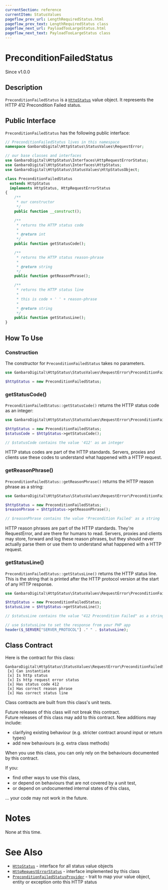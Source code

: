 ```yaml
---
currentSection: reference
currentItem: StatusValues
pageflow_prev_url: LengthRequiredStatus.html
pageflow_prev_text: LengthRequiredStatus class
pageflow_next_url: PayloadTooLargeStatus.html
pageflow_next_text: PayloadTooLargeStatus class
---
```


# PreconditionFailedStatus

<div class="callout info">
Since v1.0.0
</div>

## Description

`PreconditionFailedStatus` is a [`HttpStatus`](../Interfaces/HttpStatus.html) value object. It represents the HTTP 412 Precondition Failed status.

## Public Interface

`PreconditionFailedStatus` has the following public interface:

```php
// PreconditionFailedStatus lives in this namespace
namespace GanbaroDigital\HttpStatus\StatusValues\RequestError;

// our base classes and interfaces
use GanbaroDigital\HttpStatus\Interfaces\HttpRequestErrorStatus;
use GanbaroDigital\HttpStatus\Interfaces\HttpStatus;
use GanbaroDigital\HttpStatus\StatusValues\HttpStatusObject;

class PreconditionFailedStatus
  extends HttpStatus
  implements HttpStatus, HttpRequestErrorStatus
{
    /**
     * our constructor
     */
    public function __construct();

    /**
     * returns the HTTP status code
     *
     * @return int
     */
    public function getStatusCode();

    /**
     * returns the HTTP status reason-phrase
     *
     * @return string
     */
    public function getReasonPhrase();

    /**
     * returns the HTTP status line
     *
     * this is code + ' ' + reason-phrase
     *
     * @return string
     */
    public function getStatusLine();
}
```

## How To Use

### Construction

The constructor for `PreconditionFailedStatus` takes no parameters.

```php
use GanbaroDigital\HttpStatus\StatusValues\RequestError\PreconditionFailedStatus;

$httpStatus = new PreconditionFailedStatus;
```

### getStatusCode()

`PreconditionFailedStatus::getStatusCode()` returns the HTTP status code as an integer:

```php
use GanbaroDigital\HttpStatus\StatusValues\RequestError\PreconditionFailedStatus;

$httpStatus = new PreconditionFailedStatus;
$statusCode = $httpStatus->getStatusCode();

// $statusCode contains the value '412' as an integer
```

HTTP status codes are part of the HTTP standards. Servers, proxies and clients use these codes to understand what happened with a HTTP request.

### getReasonPhrase()

`PreconditionFailedStatus::getReasonPhrase()` returns the HTTP reason phrase as a string:

```php
use GanbaroDigital\HttpStatus\StatusValues\RequestError\PreconditionFailedStatus;

$httpStatus = new PreconditionFailedStatus;
$reasonPhrase = $httpStatus->getReasonPhrase();

// $reasonPhrase contains the value 'Precondition Failed' as a string
```

HTTP reason phrases are part of the HTTP standards. They're RequestError, and are there for humans to read. Servers, proxies and clients may store, forward and log these reason phrases, but they should never actually parse them or use them to understand what happened with a HTTP request.

### getStatusLine()

`PreconditionFailedStatus::getStatusLine()` returns the HTTP status line. This is the string that is printed after the HTTP protocol version at the start of any HTTP response.

```php
use GanbaroDigital\HttpStatus\StatusValues\RequestError\PreconditionFailedStatus;

$httpStatus = new PreconditionFailedStatus;
$statusLine = $httpStatus->getStatusLine();

// $statusLine contains the value "412 Precondition Failed" as a string

// use $statusLine to set the response from your PHP app
header($_SERVER["SERVER_PROTOCOL"] ." " . $statusLine);
```

## Class Contract

Here is the contract for this class:

    GanbaroDigital\HttpStatus\StatusValues\RequestError\PreconditionFailedStatus
     [x] Can instantiate
     [x] Is http status
     [x] Is http request error status
     [x] Has status code 412
     [x] Has correct reason phrase
     [x] Has correct status line

Class contracts are built from this class's unit tests.

<div class="callout success">
Future releases of this class will not break this contract.
</div>

<div class="callout info" markdown="1">
Future releases of this class may add to this contract. New additions may include:

* clarifying existing behaviour (e.g. stricter contract around input or return types)
* add new behaviours (e.g. extra class methods)
</div>

<div class="callout warning" markdown="1">
When you use this class, you can only rely on the behaviours documented by this contract.

If you:

* find other ways to use this class,
* or depend on behaviours that are not covered by a unit test,
* or depend on undocumented internal states of this class,

... your code may not work in the future.
</div>

# Notes

None at this time.

# See Also

* [`HttpStatus`](../Interfaces/HttpStatus.html) - interface for all status value objects
* [`HttpRequestErrorStatus`](../Interfaces/HttpRequestErrorStatus.html) - interface implemented by this class
* [`PreconditionFailedStatusProvider`](../StatusProviders/PreconditionFailedStatusProvider.html) - trait to map your value object, entity or exception onto this HTTP status
